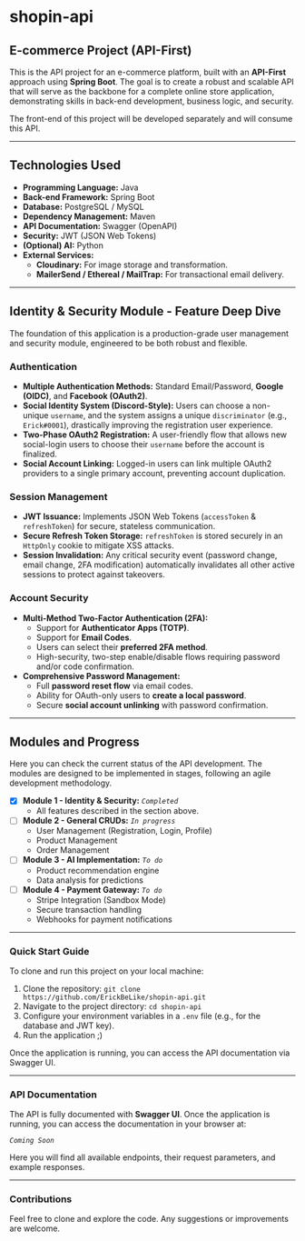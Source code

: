 # shopin-api

## E-commerce Project (API-First)

This is the API project for an e-commerce platform, built with an **API-First** approach using **Spring Boot**. The goal is to create a robust and scalable API that will serve as the backbone for a complete online store application, demonstrating skills in back-end development, business logic, and security.

The front-end of this project will be developed separately and will consume this API.

---

## Technologies Used

* **Programming Language:** Java
* **Back-end Framework:** Spring Boot
* **Database:** PostgreSQL / MySQL
* **Dependency Management:** Maven
* **API Documentation:** Swagger (OpenAPI)
* **Security:** JWT (JSON Web Tokens)
* **(Optional) AI:** Python
* **External Services:**
    * **Cloudinary:** For image storage and transformation.
    * **MailerSend / Ethereal / MailTrap:** For transactional email delivery.

---

## Identity & Security Module - Feature Deep Dive

The foundation of this application is a production-grade user management and security module, engineered to be both robust and flexible.

### Authentication
* **Multiple Authentication Methods:** Standard Email/Password, **Google (OIDC)**, and **Facebook (OAuth2)**.
* **Social Identity System (Discord-Style):** Users can choose a non-unique `username`, and the system assigns a unique `discriminator` (e.g., `Erick#0001`), drastically improving the registration user experience.
* **Two-Phase OAuth2 Registration:** A user-friendly flow that allows new social-login users to choose their `username` before the account is finalized.
* **Social Account Linking:** Logged-in users can link multiple OAuth2 providers to a single primary account, preventing account duplication.

### Session Management
* **JWT Issuance:** Implements JSON Web Tokens (`accessToken` & `refreshToken`) for secure, stateless communication.
* **Secure Refresh Token Storage:** `refreshToken` is stored securely in an `HttpOnly` cookie to mitigate XSS attacks.
* **Session Invalidation:** Any critical security event (password change, email change, 2FA modification) automatically invalidates all other active sessions to protect against takeovers.

### Account Security
* **Multi-Method Two-Factor Authentication (2FA):**
    * Support for **Authenticator Apps (TOTP)**.
    * Support for **Email Codes**.
    * Users can select their **preferred 2FA method**.
    * High-security, two-step enable/disable flows requiring password and/or code confirmation.
* **Comprehensive Password Management:**
    * Full **password reset flow** via email codes.
    * Ability for OAuth-only users to **create a local password**.
    * Secure **social account unlinking** with password confirmation.

---

## Modules and Progress

Here you can check the current status of the API development. The modules are designed to be implemented in stages, following an agile development methodology.

* [x] **Module 1 - Identity & Security:** _`Completed`_
    * All features described in the section above.
* [ ] **Module 2 - General CRUDs:** _`In progress`_
    * User Management (Registration, Login, Profile)
    * Product Management
    * Order Management
* [ ] **Module 3 - AI Implementation:** _`To do`_
    * Product recommendation engine
    * Data analysis for predictions
* [ ] **Module 4 - Payment Gateway:** _`To do`_
    * Stripe Integration (Sandbox Mode)
    * Secure transaction handling
    * Webhooks for payment notifications

---

### Quick Start Guide

To clone and run this project on your local machine:

1.  Clone the repository:
    `git clone https://github.com/ErickBeLike/shopin-api.git`
2.  Navigate to the project directory:
    `cd shopin-api`
3.  Configure your environment variables in a `.env` file (e.g., for the database and JWT key).
4.  Run the application ;)

Once the application is running, you can access the API documentation via Swagger UI.

---

### API Documentation

The API is fully documented with **Swagger UI**. Once the application is running, you can access the documentation in your browser at:

_`Coming Soon`_

Here you will find all available endpoints, their request parameters, and example responses.

---

### Contributions

Feel free to clone and explore the code. Any suggestions or improvements are welcome.
